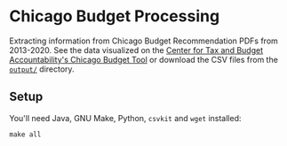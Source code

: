 # Chicago Budget Processing

Extracting information from Chicago Budget Recommendation PDFs from 2013-2020. See the data visualized on the [Center for Tax and Budget Accountability's Chicago Budget Tool](https://www.ctbaonline.org/chicagobudgettool) or download the CSV files from the [`output/`](./output/) directory.

## Setup

You'll need Java, GNU Make, Python, `csvkit` and `wget` installed:

```
make all
```

